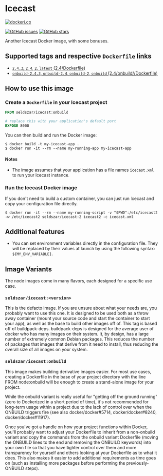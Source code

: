 # Icecast

[![dockeri.co](http://dockeri.co/image/seldszar/icecast)](https://hub.docker.com/r/seldszar/icecast/)

[![GitHub issues](https://img.shields.io/github/issues/seldszar/docker-icecast.svg "GitHub issues")](https://github.com/seldszar/docker-icecast) [![GitHub stars](https://img.shields.io/github/stars/seldszar/docker-icecast.svg "GitHub stars")](https://github.com/seldszar/docker-icecast)

Another Icecast Docker image, with some bonuses.

## Supported tags and respective `Dockerfile` links

 - [`2.4.3`, `2.4`, `2`, `latest` (2.4/Dockerfile)](https://github.com/Seldszar/docker-icecast/blob/master/2.4/Dockerfile)
 - [`onbuild-2.4.3`, `onbuild-2.4`, `onbuild-2`, `onbuild` (2.4/onbuild//Dockerfile)](https://github.com/Seldszar/docker-icecast/blob/master/2.4/onbuild/Dockerfile)

## How to use this image

### Create a `Dockerfile` in your Icecast project

```dockerfile
FROM seldszar/icecast:onbuild

# replace this with your application's default port
EXPOSE 8000
```

You can then build and run the Docker image:

```console
$ docker build -t my-icecast-app .
$ docker run -it --rm --name my-running-app my-icecast-app
```

#### Notes

 - The image assumes that your application has a file names `icecast.xml` to run your Icecast instance.

### Run the Icecast Docker image

If you don't need to build a custom container, you can just run Icecast and copy your configuration file directly.

```console
$ docker run -it --rm --name my-running-script -v "$PWD":/etc/icecast2 -w /etc/icecast2 seldszar/icecast:2 icecast2 -c icecast.xml
```

## Additional features

 - You can set environment variables directly in the configuration file. They will be replaced by their values at launch by using the following syntax: `${MY_ENV_VARIABLE}`.

## Image Variants

The node images come in many flavors, each designed for a specific use case.

### `seldszar/icecast:<version>`

This is the defacto image. If you are unsure about what your needs are, you probably want to use this one. It is designed to be used both as a throw away container (mount your source code and start the container to start your app), as well as the base to build other images off of. This tag is based off of buildpack-deps. buildpack-deps is designed for the average user of docker who has many images on their system. It, by design, has a large number of extremely common Debian packages. This reduces the number of packages that images that derive from it need to install, thus reducing the overall size of all images on your system.

### `seldszar/icecast:onbuild`

This image makes building derivative images easier. For most use cases, creating a Dockerfile in the base of your project directory with the line FROM node:onbuild will be enough to create a stand-alone image for your project.

While the onbuild variant is really useful for "getting off the ground running" (zero to Dockerized in a short period of time), it's not recommended for long-term usage within a project due to the lack of control over when the ONBUILD triggers fire (see also docker/docker#5714, docker/docker#8240, docker/docker#11917).

Once you've got a handle on how your project functions within Docker, you'll probably want to adjust your Dockerfile to inherit from a non-onbuild variant and copy the commands from the onbuild variant Dockerfile (moving the ONBUILD lines to the end and removing the ONBUILD keywords) into your own file so that you have tighter control over them and more transparency for yourself and others looking at your Dockerfile as to what it does. This also makes it easier to add additional requirements as time goes on (such as installing more packages before performing the previously-ONBUILD steps).
